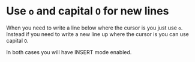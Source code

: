 # Use `o` and capital `O` for new lines

When you need to write a line below where the cursor is you just use
`o`. Instead if you need to write a new line up where the cursor is you
can use capital `O`.

In both cases you will have INSERT mode enabled.

